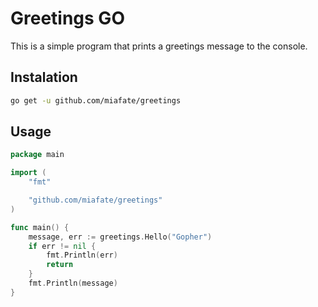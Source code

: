 # Greetings GO

This is a simple program that prints a greetings message to the console.

## Instalation

```bash
go get -u github.com/miafate/greetings
```

## Usage

```go
package main

import (
	"fmt"

	"github.com/miafate/greetings"
)

func main() {
	message, err := greetings.Hello("Gopher")
	if err != nil {
		fmt.Println(err)
		return
	}
	fmt.Println(message)
}
```